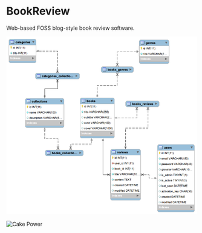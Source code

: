 BookReview
==========

Web-based FOSS blog-style book review software.

![AdsumCCI Screenshot](/Config/Schema/PHPBookReview.png)

![Cake Power](http://cakephp.org/img/logo/powered_by_cake_logo_25.png)